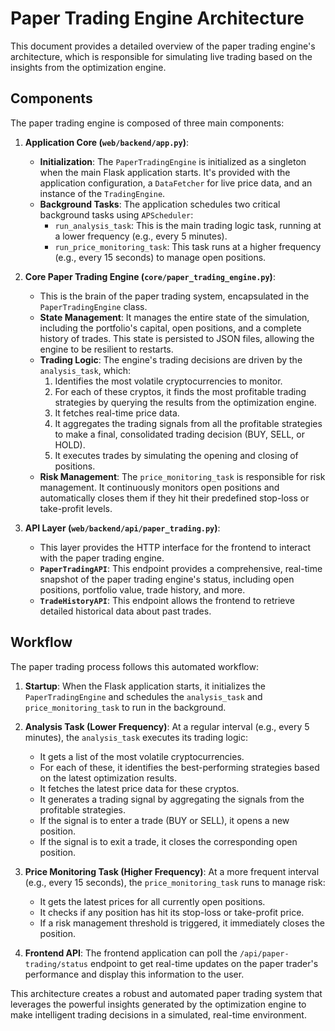 # Paper Trading Engine Architecture

This document provides a detailed overview of the paper trading engine's architecture, which is responsible for simulating live trading based on the insights from the optimization engine.

## Components

The paper trading engine is composed of three main components:

1.  **Application Core (`web/backend/app.py`)**:
    *   **Initialization**: The `PaperTradingEngine` is initialized as a singleton when the main Flask application starts. It's provided with the application configuration, a `DataFetcher` for live price data, and an instance of the `TradingEngine`.
    *   **Background Tasks**: The application schedules two critical background tasks using `APScheduler`:
        *   `run_analysis_task`: This is the main trading logic task, running at a lower frequency (e.g., every 5 minutes).
        *   `run_price_monitoring_task`: This task runs at a higher frequency (e.g., every 15 seconds) to manage open positions.

2.  **Core Paper Trading Engine (`core/paper_trading_engine.py`)**:
    *   This is the brain of the paper trading system, encapsulated in the `PaperTradingEngine` class.
    *   **State Management**: It manages the entire state of the simulation, including the portfolio's capital, open positions, and a complete history of trades. This state is persisted to JSON files, allowing the engine to be resilient to restarts.
    *   **Trading Logic**: The engine's trading decisions are driven by the `analysis_task`, which:
        1.  Identifies the most volatile cryptocurrencies to monitor.
        2.  For each of these cryptos, it finds the most profitable trading strategies by querying the results from the optimization engine.
        3.  It fetches real-time price data.
        4.  It aggregates the trading signals from all the profitable strategies to make a final, consolidated trading decision (BUY, SELL, or HOLD).
        5.  It executes trades by simulating the opening and closing of positions.
    *   **Risk Management**: The `price_monitoring_task` is responsible for risk management. It continuously monitors open positions and automatically closes them if they hit their predefined stop-loss or take-profit levels.

3.  **API Layer (`web/backend/api/paper_trading.py`)**:
    *   This layer provides the HTTP interface for the frontend to interact with the paper trading engine.
    *   **`PaperTradingAPI`**: This endpoint provides a comprehensive, real-time snapshot of the paper trading engine's status, including open positions, portfolio value, trade history, and more.
    *   **`TradeHistoryAPI`**: This endpoint allows the frontend to retrieve detailed historical data about past trades.

## Workflow

The paper trading process follows this automated workflow:

1.  **Startup**: When the Flask application starts, it initializes the `PaperTradingEngine` and schedules the `analysis_task` and `price_monitoring_task` to run in the background.

2.  **Analysis Task (Lower Frequency)**: At a regular interval (e.g., every 5 minutes), the `analysis_task` executes its trading logic:
    *   It gets a list of the most volatile cryptocurrencies.
    *   For each of these, it identifies the best-performing strategies based on the latest optimization results.
    *   It fetches the latest price data for these cryptos.
    *   It generates a trading signal by aggregating the signals from the profitable strategies.
    *   If the signal is to enter a trade (BUY or SELL), it opens a new position.
    *   If the signal is to exit a trade, it closes the corresponding open position.

3.  **Price Monitoring Task (Higher Frequency)**: At a more frequent interval (e.g., every 15 seconds), the `price_monitoring_task` runs to manage risk:
    *   It gets the latest prices for all currently open positions.
    *   It checks if any position has hit its stop-loss or take-profit price.
    *   If a risk management threshold is triggered, it immediately closes the position.

4.  **Frontend API**: The frontend application can poll the `/api/paper-trading/status` endpoint to get real-time updates on the paper trader's performance and display this information to the user.

This architecture creates a robust and automated paper trading system that leverages the powerful insights generated by the optimization engine to make intelligent trading decisions in a simulated, real-time environment.
